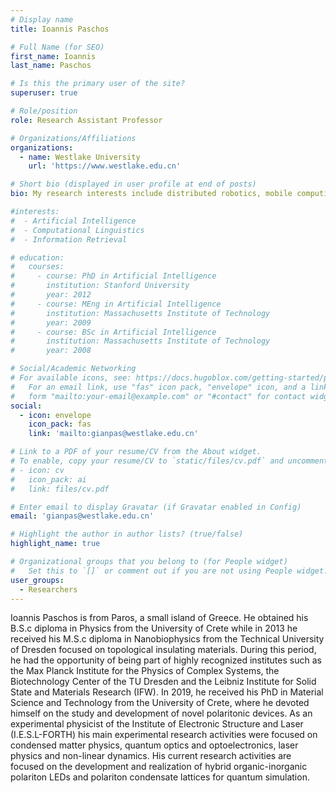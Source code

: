 ```yaml
---
# Display name
title: Ioannis Paschos

# Full Name (for SEO)
first_name: Ioannis
last_name: Paschos

# Is this the primary user of the site?
superuser: true

# Role/position
role: Research Assistant Professor

# Organizations/Affiliations
organizations:
  - name: Westlake University
    url: 'https://www.westlake.edu.cn'

# Short bio (displayed in user profile at end of posts)
bio: My research interests include distributed robotics, mobile computing and programmable matter.

#interests:
#  - Artificial Intelligence
#  - Computational Linguistics
#  - Information Retrieval

# education:
#   courses:
#     - course: PhD in Artificial Intelligence
#       institution: Stanford University
#       year: 2012
#     - course: MEng in Artificial Intelligence
#       institution: Massachusetts Institute of Technology
#       year: 2009
#     - course: BSc in Artificial Intelligence
#       institution: Massachusetts Institute of Technology
#       year: 2008

# Social/Academic Networking
# For available icons, see: https://docs.hugoblox.com/getting-started/page-builder/#icons
#   For an email link, use "fas" icon pack, "envelope" icon, and a link in the
#   form "mailto:your-email@example.com" or "#contact" for contact widget.
social:
  - icon: envelope
    icon_pack: fas
    link: 'mailto:gianpas@westlake.edu.cn'

# Link to a PDF of your resume/CV from the About widget.
# To enable, copy your resume/CV to `static/files/cv.pdf` and uncomment the lines below.
# - icon: cv
#   icon_pack: ai
#   link: files/cv.pdf

# Enter email to display Gravatar (if Gravatar enabled in Config)
email: 'gianpas@westlake.edu.cn'

# Highlight the author in author lists? (true/false)
highlight_name: true

# Organizational groups that you belong to (for People widget)
#   Set this to `[]` or comment out if you are not using People widget.
user_groups:
  - Researchers
---
```


Ioannis Paschos is from Paros, a small island of Greece. He obtained his B.S.c diploma in Physics from the University of Crete while in 2013 he received his M.S.c diploma in Nanobiophysics from the Technical University of Dresden focused on topological insulating materials. During this period, he had the opportunity of being part of highly recognized institutes such as the Max Planck Institute for the Physics of Complex Systems, the Biotechnology Center of the TU Dresden and the Leibniz Institute for Solid State and Materials Research (IFW). In 2019, he received his PhD in Material Science and Technology from the University of Crete, where he devoted himself on the study and development of novel polaritonic devices. As an experimental physicist of the Institute of Electronic Structure and Laser (I.E.S.L-FORTH) his main experimental research activities were focused on condensed matter physics, quantum optics and optoelectronics, laser physics and non-linear dynamics. His current research activities are focused on the development and realization of hybrid organic-inorganic polariton LEDs and polariton condensate lattices for quantum simulation.
